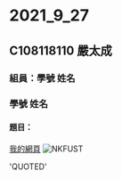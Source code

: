 # 2021_9_27

## C108118110 嚴太成

### 組員：學號 姓名
### 學號 姓名

#### 題目：
[我的網頁](https://www.nkust.edu.tw/)
![NKFUST](https://www.nkust.edu.tw/var/file/0/1000/img/513/182513897.png)

'QUOTED'
